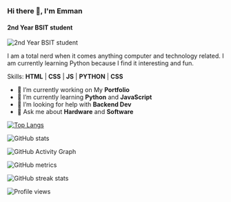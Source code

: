 ### Hi there 👋, I'm Emman
#### 2nd Year BSIT student
![2nd Year BSIT student](https://i.ibb.co/MRSVtrh/banner.gif)

I am a total nerd when it comes anything computer and technology related. I am currently learning Python because I find it interesting and fun.

Skills: **HTML** | **CSS** | **JS** | **PYTHON** | **CSS**

- 🔭 I’m currently working on My **Portfolio** 
- 🌱 I’m currently learning **Python** and **JavaScript** 
- 🤔 I’m looking for help with **Backend Dev** 
- 💬 Ask me about **Hardware** and **Software** 

[![Top Langs](https://github-readme-stats.vercel.app/api/top-langs/?username=EmmanuelGitgud)](https://github.com/anuraghazra/github-readme-stats)

![GitHub stats](https://github-readme-stats.vercel.app/api?username=EmmanuelGitgud&show_icons=true)  

![GitHub Activity Graph](https://activity-graph.herokuapp.com/graph?username=EmmanuelGitgud)  

![GitHub metrics](https://metrics.lecoq.io/EmmanuelGitgud)  

![GitHub streak stats](https://github-readme-streak-stats.herokuapp.com/?user=EmmanuelGitgud)  

![Profile views](https://gpvc.arturio.dev/EmmanuelGitgud)  
